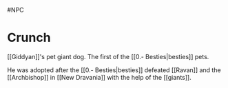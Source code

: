 #NPC 
# Crunch
[[Giddyan]]'s pet giant dog. The first of the [[0.- Besties|besties]] pets.

He was adopted after the [[0.- Besties|besties]] defeated [[Ravan]] and the [[Archbishop]] in [[New Dravania]] with the help of the [[giants]].